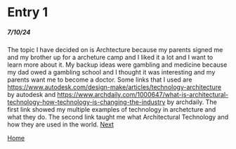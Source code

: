 # Entry 1
##### 7/10/24

The topic I have decided on is Archtecture because my parents signed me and my brother up for a archeture camp and I liked it a lot and I want to learn more about it. My backup ideas were gambling and medicine because my dad owed a gambling school and I thought it was interesting and my parents want me to become a doctor. Some links that I used are https://www.autodesk.com/design-make/articles/technology-architecture by autodesk and https://www.archdaily.com/1000647/what-is-architectural-technology-how-technology-is-changing-the-industry by archdaily. The first link showed my multiple examples of technology in archetcture and what they do. The second link taught me what Architectural Technology and how they are used in the world.
[Next](entry02.md)

[Home](../README.md)
